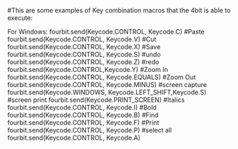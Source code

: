 #This are some examples of Key combination macros that the 4bit is able to execute: 

For Windows:
    fourbit.send(Keycode.CONTROL, Keycode.C)
    #Paste
    fourbit.send(Keycode.CONTROL, Keycode.V)
    #Cut
    fourbit.send(Keycode.CONTROL, Keycode.X)
    #Save
    fourbit.send(Keycode.CONTROL, Keycode.S)
    #undo
    fourbit.send(Keycode.CONTROL, Keycode.Z)
    #redo
    fourbit.send(Keycode.CONTROL,Keycode.Y)
    #Zoom In
    fourbit.send(Keycode.CONTROL, Keycode.EQUALS)
    #Zoom Out
    fourbit.send(Keycode.CONTROL, Keycode.MINUS)
    #screen capture
    fourbit.send(Keycode.WINDOWS, Keycode.LEFT_SHIFT,Keycode.S)
    #screen print
    fourbit.send(Keycode.PRINT_SCREEN)
    #Italics
    fourbit.send(Keycode.CONTROL, Keycode.I)
    #Bold
    fourbit.send(Keycode.CONTROL, Keycode.B)
    #Find
    fourbit.send(Keycode.CONTROL, Keycode.F)
    #Print
    fourbit.send(Keycode.CONTROL, Keycode.P)
    #select all
    fourbit.send(Keycode.CONTROL, Keycode.A)
